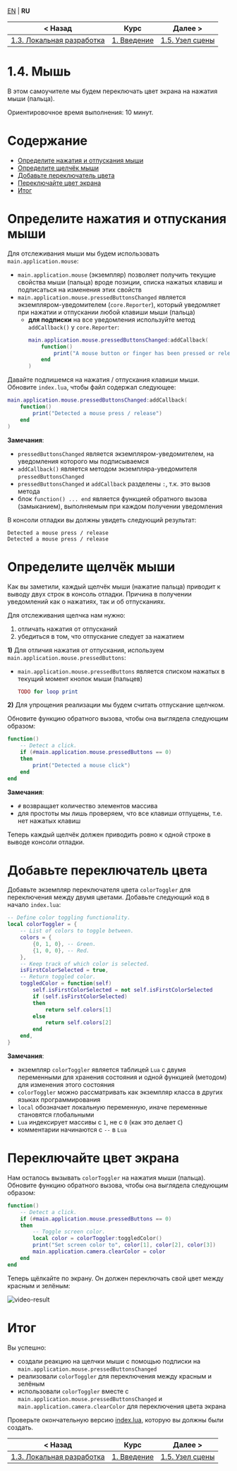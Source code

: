 
[EN][en] | **RU**

| < Назад | Курс | Далее > |
|-|-|-|
| [1.3. Локальная разработка][1.3.LocalDev] | [1. Введение][course] | [1.5. Узел сцены][1.5.SceneNode] |

# 1.4. Мышь

В этом самоучителе мы будем переключать цвет экрана на нажатия мыши (пальца).

Ориентировочное время выполнения: 10 минут.

# Содержание

* [Определите нажатия и отпускания мыши](#press)
* [Определите щелчёк мыши](#click)
* [Добавьте переключатель цвета](#toggler)
* [Переключайте цвет экрана](#screen)
* [Итог](#summary)

<a name="press"/>

# Определите нажатия и отпускания мыши

Для отслеживания мыши мы будем использовать `main.application.mouse`:

* `main.application.mouse` (экземпляр) позволяет получить текущие свойства мыши (пальца) вроде позиции, списка нажатых клавиш и подписаться на изменения этих свойств
* `main.application.mouse.pressedButtonsChanged` является экземпляром-уведомителем (`core.Reporter`), который уведомляет при нажатии и отпускании любой клавиши мыши (пальца)
    * **для подписки** на все уведомления используйте метод `addCallback()` у `core.Reporter`:
        ```lua
        main.application.mouse.pressedButtonsChanged:addCallback(
            function()
                print("A mouse button or finger has been pressed or released")
            end
        )
        ```

Давайте подпишемся на нажатия / отпускания клавиши мыши. Обновите `index.lua`,
чтобы файл содержал следующее:

```lua
main.application.mouse.pressedButtonsChanged:addCallback(
    function()
        print("Detected a mouse press / release")
    end
)
```

**Замечания**:

* `pressedButtonsChanged` является экземпляром-уведомителем, на уведомления которого мы подписываемся
* `addCallback()` является методом экземпляра-уведомителя `pressedButtonsChanged`
* `pressedButtonsChanged` и `addCallback` разделены `:`, т.к. это вызов метода
* блок `function() ... end` является функцией обратного вызова (замыканием), выполняемым при каждом получении уведомления

В консоли отладки вы должны увидеть следующий результат:

```
Detected a mouse press / release
Detected a mouse press / release
```

<a name="click"/>

# Определите щелчёк мыши

Как вы заметили, каждый щелчёк мыши (нажатие пальца) приводит
к выводу двух строк в консоль отладки. Причина в получении уведомлений как о
нажатиях, так и об отпусканиях.

Для отслеживания щелчка нам нужно:

1. отличать нажатия от отпусканий
1. убедиться в том, что отпускание следует за нажатием

**1)** Для отличия нажатия от отпускания, используем
`main.application.mouse.pressedButtons`:

* `main.application.mouse.pressedButtons` является списком нажатых в текущий момент кнопок мыши (пальцев)
    ```lua
    TODO for loop print
    ```

**2)** Для упрощения реализации мы будем считать отпускание щелчком.

Обновите функцию обратного вызова, чтобы она выглядела следующим образом:

```lua
function()
    -- Detect a click.
    if (#main.application.mouse.pressedButtons == 0)
    then
        print("Detected a mouse click")
    end
end
```

**Замечания**:

* `#` возвращает количество элементов массива
* для простоты мы лишь проверяем, что все клавиши отпущены, т.е. нет нажатых клавиш

Теперь каждый щелчёк должен приводить ровно к одной строке в выводе консоли отладки.

<a name="toggler"/>

# Добавьте переключатель цвета

Добавьте экземпляр переключателя цвета `colorToggler` для переключения между
двумя цветами. Добавьте следующий код в начало `index.lua`:

```lua
-- Define color toggling functionality.
local colorToggler = {
    -- List of colors to toggle between.
    colors = {
        {0, 1, 0}, -- Green.
        {1, 0, 0}, -- Red.
    },
    -- Keep track of which color is selected.
    isFirstColorSelected = true,
    -- Return toggled color.
    toggledColor = function(self)
        self.isFirstColorSelected = not self.isFirstColorSelected
        if (self.isFirstColorSelected)
        then
            return self.colors[1]
        else
            return self.colors[2]
        end
    end,
}
```

**Замечания**:

* экземпляр `colorToggler` является таблицей `Lua` с двумя переменными для хранения состояния и одной функцией (методом) для изменения этого состояния
* `colorToggler` можно рассматривать как экземпляр класса в других языках программирования
* `local` обозначает локальную переменную, иначе переменные становятся глобальными
* `Lua` индексирует массивы с `1`, не с `0` (как это делает `C`)
* комментарии начинаются с `--` в `Lua`

<a name="screen"/>

# Переключайте цвет экрана

Нам осталось вызывать `colorToggler` на нажатия мыши (пальца). Обновите функцию
обратного вызова, чтобы она выглядела следующим образом:

```lua
function()
    -- Detect a click.
    if (#main.application.mouse.pressedButtons == 0)
    then
        -- Toggle screen color.
        local color = colorToggler:toggledColor()
        print("Set screen color to", color[1], color[2], color[3])
        main.application.camera.clearColor = color
    end
end
```

Теперь щёлкайте по экрану. Он должен переключать свой цвет между красным и зелёным:

![video-result]

<a name="summary"/>

# Итог

Вы успешно:

* создали реакцию на щелчки мыши с помощью подписки на `main.application.mouse.pressedButtonsChanged`
* реализовали `colorToggler` для переключения между красным и зелёным
* использовали `colorToggler` вместе с `main.application.mouse.pressedButtonsChanged` и `main.application.camera.clearColor` для переключения цвета экрана

Проверьте окончательную версию [index.lua][index.lua], которую вы должны были создать.

| < Назад | Курс | Далее > |
|-|-|-|
| [1.3. Локальная разработка][1.3.LocalDev] | [1. Введение][course] | [1.5. Узел сцены][1.5.SceneNode] |

[en]: README.md

[course]: ../../README-ru.md
[1.3.LocalDev]: ../1.3.LocalDev/README-ru.md
[1.5.SceneNode]: ../1.5.SceneNode/README-ru.md
[index.lua]: index.lua

[video-result]: readme/result.gif
